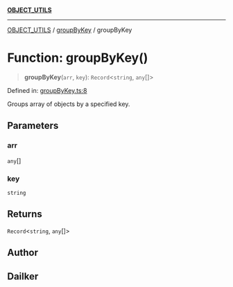 [**OBJECT_UTILS**](../../README.md)

***

[OBJECT_UTILS](../../README.md) / [groupByKey](../README.md) / groupByKey

# Function: groupByKey()

> **groupByKey**(`arr`, `key`): `Record`\<`string`, `any`[]\>

Defined in: [groupByKey.ts:8](https://github.com/dailker/everyutil/blob/b3489bb6f319079994023a8bfde262e0cfc42fe7/src/object/groupByKey.ts#L8)

Groups array of objects by a specified key.

## Parameters

### arr

`any`[]

### key

`string`

## Returns

`Record`\<`string`, `any`[]\>

## Author

## Dailker
